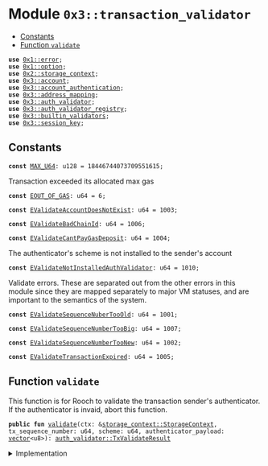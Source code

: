 
<a name="0x3_transaction_validator"></a>

# Module `0x3::transaction_validator`



-  [Constants](#@Constants_0)
-  [Function `validate`](#0x3_transaction_validator_validate)


<pre><code><b>use</b> <a href="">0x1::error</a>;
<b>use</b> <a href="">0x1::option</a>;
<b>use</b> <a href="">0x2::storage_context</a>;
<b>use</b> <a href="account.md#0x3_account">0x3::account</a>;
<b>use</b> <a href="account_authentication.md#0x3_account_authentication">0x3::account_authentication</a>;
<b>use</b> <a href="address_mapping.md#0x3_address_mapping">0x3::address_mapping</a>;
<b>use</b> <a href="auth_validator.md#0x3_auth_validator">0x3::auth_validator</a>;
<b>use</b> <a href="auth_validator_registry.md#0x3_auth_validator_registry">0x3::auth_validator_registry</a>;
<b>use</b> <a href="builtin_validators.md#0x3_builtin_validators">0x3::builtin_validators</a>;
<b>use</b> <a href="session_key.md#0x3_session_key">0x3::session_key</a>;
</code></pre>



<a name="@Constants_0"></a>

## Constants


<a name="0x3_transaction_validator_MAX_U64"></a>



<pre><code><b>const</b> <a href="transaction_validator.md#0x3_transaction_validator_MAX_U64">MAX_U64</a>: u128 = 18446744073709551615;
</code></pre>



<a name="0x3_transaction_validator_EOUT_OF_GAS"></a>

Transaction exceeded its allocated max gas


<pre><code><b>const</b> <a href="transaction_validator.md#0x3_transaction_validator_EOUT_OF_GAS">EOUT_OF_GAS</a>: u64 = 6;
</code></pre>



<a name="0x3_transaction_validator_EValidateAccountDoesNotExist"></a>



<pre><code><b>const</b> <a href="transaction_validator.md#0x3_transaction_validator_EValidateAccountDoesNotExist">EValidateAccountDoesNotExist</a>: u64 = 1003;
</code></pre>



<a name="0x3_transaction_validator_EValidateBadChainId"></a>



<pre><code><b>const</b> <a href="transaction_validator.md#0x3_transaction_validator_EValidateBadChainId">EValidateBadChainId</a>: u64 = 1006;
</code></pre>



<a name="0x3_transaction_validator_EValidateCantPayGasDeposit"></a>



<pre><code><b>const</b> <a href="transaction_validator.md#0x3_transaction_validator_EValidateCantPayGasDeposit">EValidateCantPayGasDeposit</a>: u64 = 1004;
</code></pre>



<a name="0x3_transaction_validator_EValidateNotInstalledAuthValidator"></a>

The authenticator's scheme is not installed to the sender's account


<pre><code><b>const</b> <a href="transaction_validator.md#0x3_transaction_validator_EValidateNotInstalledAuthValidator">EValidateNotInstalledAuthValidator</a>: u64 = 1010;
</code></pre>



<a name="0x3_transaction_validator_EValidateSequenceNuberTooOld"></a>

Validate errors. These are separated out from the other errors in this
module since they are mapped separately to major VM statuses, and are
important to the semantics of the system.


<pre><code><b>const</b> <a href="transaction_validator.md#0x3_transaction_validator_EValidateSequenceNuberTooOld">EValidateSequenceNuberTooOld</a>: u64 = 1001;
</code></pre>



<a name="0x3_transaction_validator_EValidateSequenceNumberTooBig"></a>



<pre><code><b>const</b> <a href="transaction_validator.md#0x3_transaction_validator_EValidateSequenceNumberTooBig">EValidateSequenceNumberTooBig</a>: u64 = 1007;
</code></pre>



<a name="0x3_transaction_validator_EValidateSequenceNumberTooNew"></a>



<pre><code><b>const</b> <a href="transaction_validator.md#0x3_transaction_validator_EValidateSequenceNumberTooNew">EValidateSequenceNumberTooNew</a>: u64 = 1002;
</code></pre>



<a name="0x3_transaction_validator_EValidateTransactionExpired"></a>



<pre><code><b>const</b> <a href="transaction_validator.md#0x3_transaction_validator_EValidateTransactionExpired">EValidateTransactionExpired</a>: u64 = 1005;
</code></pre>



<a name="0x3_transaction_validator_validate"></a>

## Function `validate`

This function is for Rooch to validate the transaction sender's authenticator.
If the authenticator is invaid, abort this function.


<pre><code><b>public</b> <b>fun</b> <a href="transaction_validator.md#0x3_transaction_validator_validate">validate</a>(ctx: &<a href="_StorageContext">storage_context::StorageContext</a>, tx_sequence_number: u64, scheme: u64, authenticator_payload: <a href="">vector</a>&lt;u8&gt;): <a href="auth_validator.md#0x3_auth_validator_TxValidateResult">auth_validator::TxValidateResult</a>
</code></pre>



<details>
<summary>Implementation</summary>


<pre><code><b>public</b> <b>fun</b> <a href="transaction_validator.md#0x3_transaction_validator_validate">validate</a>(
    ctx: &StorageContext,
    tx_sequence_number: u64,
    scheme: u64,
    authenticator_payload: <a href="">vector</a>&lt;u8&gt;
): TxValidateResult {
    // === validate the sequence number ===

    <b>assert</b>!(
        (tx_sequence_number <b>as</b> u128) &lt; <a href="transaction_validator.md#0x3_transaction_validator_MAX_U64">MAX_U64</a>,
        <a href="_out_of_range">error::out_of_range</a>(<a href="transaction_validator.md#0x3_transaction_validator_EValidateSequenceNumberTooBig">EValidateSequenceNumberTooBig</a>)
    );

    <b>let</b> account_sequence_number = <a href="account.md#0x3_account_sequence_number_for_sender">account::sequence_number_for_sender</a>(ctx);
    <b>assert</b>!(
        tx_sequence_number &gt;= account_sequence_number,
        <a href="_invalid_argument">error::invalid_argument</a>(<a href="transaction_validator.md#0x3_transaction_validator_EValidateSequenceNuberTooOld">EValidateSequenceNuberTooOld</a>)
    );

    // [PCA12]: Check that the transaction's sequence number matches the
    // current sequence number. Otherwise sequence number is too new by [PCA11].
    <b>assert</b>!(
        tx_sequence_number == account_sequence_number,
        <a href="_invalid_argument">error::invalid_argument</a>(<a href="transaction_validator.md#0x3_transaction_validator_EValidateSequenceNumberTooNew">EValidateSequenceNumberTooNew</a>)
    );

    // === validate the authenticator ===

    // <b>if</b> the authenticator authenticator_payload is session key, validate the session key
    // otherwise <b>return</b> the authentication validator via the scheme
    <b>let</b> session_key_option = <a href="session_key.md#0x3_session_key_validate">session_key::validate</a>(ctx, scheme, authenticator_payload);
    <b>if</b> (<a href="_is_some">option::is_some</a>(&session_key_option)) {
        <a href="auth_validator.md#0x3_auth_validator_new_tx_validate_result">auth_validator::new_tx_validate_result</a>(scheme, <a href="_none">option::none</a>(), session_key_option)
    }<b>else</b> {
        <b>let</b> sender = <a href="_sender">storage_context::sender</a>(ctx);
        <b>let</b> <a href="auth_validator.md#0x3_auth_validator">auth_validator</a> = <a href="auth_validator_registry.md#0x3_auth_validator_registry_borrow_validator">auth_validator_registry::borrow_validator</a>(ctx, scheme);
        <b>let</b> validator_id = <a href="auth_validator.md#0x3_auth_validator_validator_id">auth_validator::validator_id</a>(<a href="auth_validator.md#0x3_auth_validator">auth_validator</a>);
        // builtin scheme do not need <b>to</b> install
        <b>if</b> (!rooch_framework::builtin_validators::is_builtin_scheme(scheme)) {
            <b>assert</b>!(
                <a href="account_authentication.md#0x3_account_authentication_is_auth_validator_installed">account_authentication::is_auth_validator_installed</a>(ctx, sender, validator_id),
                <a href="_invalid_state">error::invalid_state</a>(<a href="transaction_validator.md#0x3_transaction_validator_EValidateNotInstalledAuthValidator">EValidateNotInstalledAuthValidator</a>)
            );
        };
        <a href="auth_validator.md#0x3_auth_validator_new_tx_validate_result">auth_validator::new_tx_validate_result</a>(scheme, <a href="_some">option::some</a>(*<a href="auth_validator.md#0x3_auth_validator">auth_validator</a>), <a href="_none">option::none</a>())
    }
}
</code></pre>



</details>
